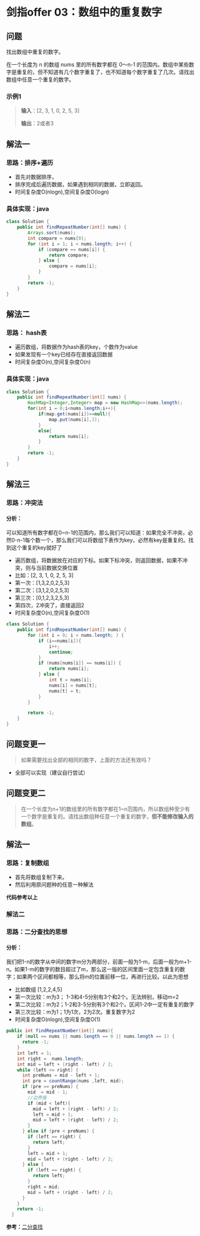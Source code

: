# 剑指offer 03：数组中的重复数字

## 问题

找出数组中重复的数字。

在一个长度为 n 的数组 nums 里的所有数字都在 0～n-1 的范围内。数组中某些数字是重复的，但不知道有几个数字重复了，也不知道每个数字重复了几次。请找出数组中任意一个重复的数字。

### 示例1

> **输入**：[2, 3, 1, 0, 2, 5, 3]
>
> **输出**：2或者3

## 解法一

### 思路：排序+遍历

- 首先对数据排序，
- 排序完成后遍历数据，如果遇到相同的数据，立即返回。
- 时间复杂度O(nlogn),空间复杂度O(logn)

### 具体实现：java

```java
class Solution {
    public int findRepeatNumber(int[] nums) {
        Arrays.sort(nums);
        int compare = nums[0];
        for (int i = 1; i < nums.length; i++) {
            if (compare == nums[i]) {
                return compare;
            } else {
                compare = nums[i];
            }
        }
        return -1;
    }
}
```

## 解法二

### 思路： hash表

- 遍历数组，将数据作为hash表的key，个数作为value
- 如果发现有一个key已经存在直接返回数据
- 时间复杂度O(n),空间复杂度O(n)

### 具体实现：java

```java
class Solution {
    public int findRepeatNumber(int[] nums) {
        HashMap<Integer,Integer> map = new HashMap<>(nums.length);
        for(int i = 0;i<nums.length;i++){
            if(map.get(nums[i])==null){
                map.put(nums[i],1);
            }
            else{
                return nums[i];
            }
        }
        return -1;
    }
}
```

## 解法三

### 思路：冲突法

#### 分析：

可以知道所有数字都在0~n-1的范围内，那么我们可以知道：如果完全不冲突，必然0-n-1每个数一个，那么我们可以将数组下表作为key，必然有key是重复的。找到这个重复的key就好了

- 遍历数组，将数据放在对应的下标。如果下标冲突，则返回数据，如果不冲突，则与当前数据交换位置
- 比如：[2, 3, 1, 0, 2, 5, 3]
- 第一次：[1,3,2,0,2,5,3]
- 第二次：[3,1,2,0,2,5,3]
- 第三次：[0,1,2,3,2,5,3]
- 第四次，2冲突了，直接返回2
- 时间复杂度O(n),空间复杂度O(1)

```java
class Solution {
    public int findRepeatNumber(int[] nums) {
        for (int i = 0; i < nums.length; ) {
            if (i==nums[i]){
                i++;
                continue;
            }
            if (nums[nums[i]] == nums[i]) {
                return nums[i];
            } else {
                int t = nums[i];
                nums[i] = nums[t];
                nums[t] = t;
            }
        }

        return -1;
    }
}
```



## 问题变更一

> 如果需要找出全部的相同的数字，上面的方法还有效吗？

- 全部可以实现（建议自行尝试）

## 问题变更二

> 在一个长度为n+1的数组里的所有数字都在1~n范围内，所以数组种至少有一个数字是重复的。请找出数组种任意一个重复的数字，**但不能修改输入的数组**。

## 解法一

### 思路：复制数组

- 首先将数组复制下来。
- 然后利用原问题种的任意一种解法

**代码参考以上**

### 解法二

### 思路：二分查找的思想

#### 分析：

我们把1-n的数字从中间的数字m分为两部分，前面一般为1-m，后面一般为m+1-n。如果1-m的数字的数目超过了m，那么这一版的区间里面一定包含重复的数字；如果两个区间都相等，那么将m的位置前移一位，再进行比较。以此为思想

- 比如数组 [1,2,2,4,5]
- 第一次比较：m为3； 1-3和4-5分别有3个和2个。无法辨别，移动m=2
- 第二次比较：m为2；1-2和3-5分别有3个和2个。区间1-2中一定有重复的数字
- 第三次比较：m为1；1为1次，2为2次。重复数字为2
- 时间复杂度O(nlogn),空间复杂度O(1)

```java
public int findRepeatNumber(int[] nums){
    if (null == nums || nums.length == 0 || nums.length == 1) {
      return -1;
    }
    int left = 1;
    int right =  nums.length;
    int mid = left + (right - left) / 2;
    while (left <= right) {
      int preNums = mid - left + 1;
      int pre = countRange(nums ,left, mid);
      if (pre == preNums) {
        mid  = mid - 1;
        //边界值
        if (mid < left){
          mid = left + (right - left) / 2;
          left = mid + 1;
          mid = left + (right - left) / 2;
        }
      } else if (pre < preNums) {
        if (left == right) {
          return left;
        }
        left = mid + 1;
        mid = left + (right - left) / 2;
      } else {
        if (left == right) {
          return left;
        }
        right = mid;
        mid = left + (right - left) / 2;
      }
    }
    return -1;
  }
```

**参考：**[二分查找](https://www.cnblogs.com/kyoner/p/11080078.html)
